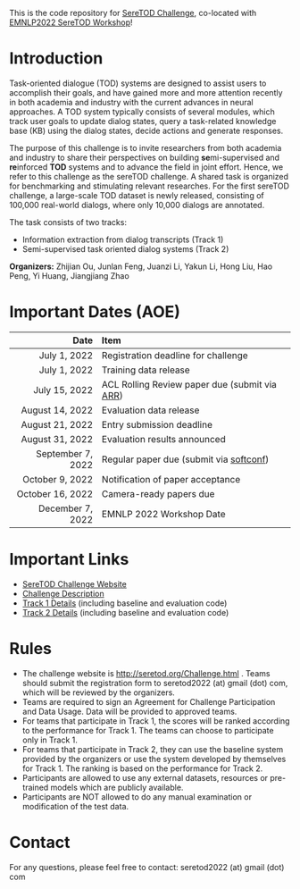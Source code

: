 This is the code repository for [SereTOD Challenge](http://seretod.org/Challenge.html), co-located with [EMNLP2022 SereTOD Workshop](http://seretod.org)!

# Introduction
Task-oriented dialogue (TOD) systems are designed to assist users to accomplish their goals, and have gained more and more attention recently in both academia and
industry with the current advances in neural approaches. A TOD system typically consists of several modules, which track user goals to update dialog states, query a
task-related knowledge base (KB) using the dialog states, decide actions and generate responses. 

The purpose of this challenge is to invite researchers from both academia and industry to share their perspectives on building **se**mi-supervised and **re**inforced **TOD** systems and to advance the field in joint effort.
Hence, we refer to this challenge as the sereTOD challenge.
A shared task is organized for benchmarking and stimulating relevant researches. For the first sereTOD challenge, a large-scale TOD dataset is newly released, consisting of 100,000 real-world dialogs, where only 10,000 dialogs are annotated.

The task consists of two tracks:

* Information extraction from dialog transcripts (Track 1)   
* Semi-supervised task oriented dialog systems (Track 2)

**Organizers:** Zhijian Ou, Junlan Feng, Juanzi Li, Yakun Li, Hong Liu, Hao Peng, Yi Huang, Jiangjiang Zhao

# Important Dates (AOE)
| Date  | Item  |
| ---: | :--- |
| July 1, 2022 | Registration deadline for challenge |
| July 1, 2022 | Training data release |
| July 15, 2022 | ACL Rolling Review paper due (submit via [ARR](https://aclrollingreview.org/)) |
| August 14, 2022 | Evaluation data release |
| August 21, 2022 | Entry submission deadline |
| August 31, 2022 | Evaluation results announced |
| September 7, 2022 | Regular paper due (submit via [softconf](https://softconf.com/emnlp2022/seretod/)) |
| October 9, 2022 | Notification of paper acceptance |
| October 16, 2022 | Camera-ready papers due |
| December 7, 2022 | EMNLP 2022 Workshop Date |

# Important Links
* [SereTOD Challenge Website](http://seretod.org/Challenge.html)  
* [Challenge Description](http://seretod.org/SereTOD_Challenge_Description_v2.0.pdf)    
* [Track 1 Details](Track1/) (including baseline and evaluation code)
* [Track 2 Details](Track2/) (including baseline and evaluation code) 

# Rules
* The challenge website is http://seretod.org/Challenge.html . Teams should submit the registration form to seretod2022 (at) gmail (dot) com, which will be reviewed by the organizers. 
* Teams are required to sign an Agreement for Challenge Participation and Data Usage. Data will be provided to approved teams.
* For teams that participate in Track 1, the scores will be ranked according to the performance for Track 1. The teams can choose to participate only in Track 1.
* For teams that participate in Track 2, they can use the baseline system provided by the organizers or use the system developed by themselves for Track 1. The ranking is based on the performance for Track 2.
* Participants are allowed to use any external datasets, resources or pre-trained models which are publicly available.
* Participants are NOT allowed to do any manual examination or modification of the test data.

# Contact
For any questions, please feel free to contact: seretod2022 (at) gmail (dot) com